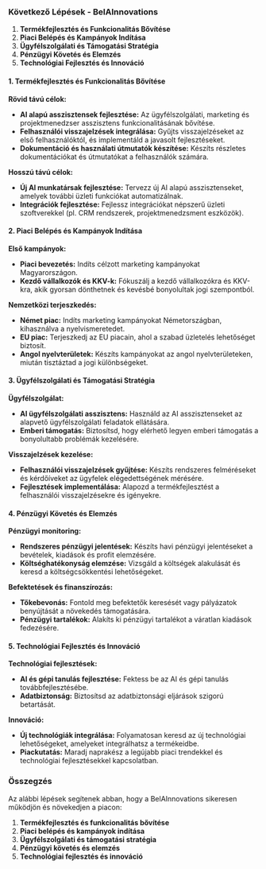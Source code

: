 ### Következő Lépések - BelAInnovations

1. **Termékfejlesztés és Funkcionalitás Bővítése**
2. **Piaci Belépés és Kampányok Indítása**
3. **Ügyfélszolgálati és Támogatási Stratégia**
4. **Pénzügyi Követés és Elemzés**
5. **Technológiai Fejlesztés és Innováció**

#### 1. Termékfejlesztés és Funkcionalitás Bővítése

**Rövid távú célok:**

- **AI alapú asszisztensek fejlesztése:** Az ügyfélszolgálati, marketing és projektmenedzser asszisztens funkcionalitásának bővítése.
- **Felhasználói visszajelzések integrálása:** Gyűjts visszajelzéseket az első felhasználóktól, és implementáld a javasolt fejlesztéseket.
- **Dokumentáció és használati útmutatók készítése:** Készíts részletes dokumentációkat és útmutatókat a felhasználók számára.

**Hosszú távú célok:**

- **Új AI munkatársak fejlesztése:** Tervezz új AI alapú asszisztenseket, amelyek további üzleti funkciókat automatizálnak.
- **Integrációk fejlesztése:** Fejlessz integrációkat népszerű üzleti szoftverekkel (pl. CRM rendszerek, projektmenedzsment eszközök).

#### 2. Piaci Belépés és Kampányok Indítása

**Első kampányok:**

- **Piaci bevezetés:** Indíts célzott marketing kampányokat Magyarországon.
- **Kezdő vállalkozók és KKV-k:** Fókuszálj a kezdő vállalkozókra és KKV-kra, akik gyorsan dönthetnek és kevésbé bonyolultak jogi szempontból.

**Nemzetközi terjeszkedés:**

- **Német piac:** Indíts marketing kampányokat Németországban, kihasználva a nyelvismeretedet.
- **EU piac:** Terjeszkedj az EU piacain, ahol a szabad üzletelés lehetőséget biztosít.
- **Angol nyelvterületek:** Készíts kampányokat az angol nyelvterületeken, miután tisztáztad a jogi különbségeket.

#### 3. Ügyfélszolgálati és Támogatási Stratégia

**Ügyfélszolgálat:**

- **AI ügyfélszolgálati asszisztens:** Használd az AI asszisztenseket az alapvető ügyfélszolgálati feladatok ellátására.
- **Emberi támogatás:** Biztosítsd, hogy elérhető legyen emberi támogatás a bonyolultabb problémák kezelésére.

**Visszajelzések kezelése:**

- **Felhasználói visszajelzések gyűjtése:** Készíts rendszeres felméréseket és kérdőíveket az ügyfelek elégedettségének mérésére.
- **Fejlesztések implementálása:** Alapozd a termékfejlesztést a felhasználói visszajelzésekre és igényekre.

#### 4. Pénzügyi Követés és Elemzés

**Pénzügyi monitoring:**

- **Rendszeres pénzügyi jelentések:** Készíts havi pénzügyi jelentéseket a bevételek, kiadások és profit elemzésére.
- **Költséghatékonyság elemzése:** Vizsgáld a költségek alakulását és keresd a költségcsökkentési lehetőségeket.

**Befektetések és finanszírozás:**

- **Tőkebevonás:** Fontold meg befektetők keresését vagy pályázatok benyújtását a növekedés támogatására.
- **Pénzügyi tartalékok:** Alakíts ki pénzügyi tartalékot a váratlan kiadások fedezésére.

#### 5. Technológiai Fejlesztés és Innováció

**Technológiai fejlesztések:**

- **AI és gépi tanulás fejlesztése:** Fektess be az AI és gépi tanulás továbbfejlesztésébe.
- **Adatbiztonság:** Biztosítsd az adatbiztonsági eljárások szigorú betartását.

**Innováció:**

- **Új technológiák integrálása:** Folyamatosan keresd az új technológiai lehetőségeket, amelyeket integrálhatsz a termékeidbe.
- **Piackutatás:** Maradj naprakész a legújabb piaci trendekkel és technológiai fejlesztésekkel kapcsolatban.

### Összegzés

Az alábbi lépések segítenek abban, hogy a BelAInnovations sikeresen működjön és növekedjen a piacon:

1. **Termékfejlesztés és funkcionalitás bővítése**
2. **Piaci belépés és kampányok indítása**
3. **Ügyfélszolgálati és támogatási stratégia**
4. **Pénzügyi követés és elemzés**
5. **Technológiai fejlesztés és innováció**